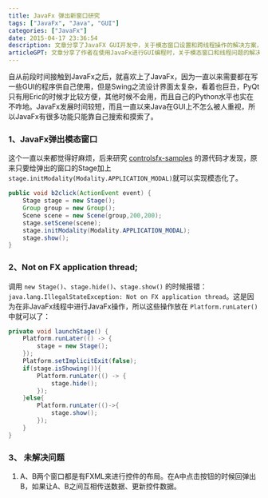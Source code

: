 ```yaml
---
title: JavaFx 弹出新窗口研究
tags: ["JavaFx", "Java", "GUI"]
categories: ["JavaFx"]
date: 2015-04-17 23:36:54
description: 文章分享了JavaFX GUI开发中，关于模态窗口设置和跨线程操作的解决方案，并提及了FXML窗口间数据传递的待解决难题。
articleGPT: 文章分享了作者在使用JavaFx进行GUI编程时，关于模态窗口和线程问题的解决方案，并提出了FXML窗口间数据传递的未解决挑战。
---
```


自从前段时间接触到JavaFx之后，就喜欢上了JavaFx，因为一直以来需要都在写一些GUI的程序供自己使用，但是Swing之流设计界面太复杂，看着也巨丑，PyQt只有用Eric的时候才比较方便，其他时候不会用，而且自己的Python水平也实在不咋地。JavaFx发展时间较短，而且一直以来Java在GUI上不怎么被人重视，所以JavaFx有很多功能只能靠自己搜索和摸索了。  

### 1、JavaFx弹出模态窗口

这个一直以来都觉得好麻烦，后来研究 [controlsfx-samples](http://fxexperience.com/controlsfx/)
的源代码才发现，原来只要给弹出的窗口的Stage加上`stage.initModality(Modality.APPLICATION_MODAL)`就可以实现模态化了。

```Java
public void b2click(ActionEvent event) {
    Stage stage = new Stage();
    Group group = new Group();
    Scene scene = new Scene(group,200,200);
    stage.setScene(scene);
    stage.initModality(Modality.APPLICATION_MODAL);
    stage.show();
}
```

### 2、Not on FX application thread;

调用 `new Stage()`、`stage.hide()`、`stage.show()` 的时候报错：
`java.lang.IllegalStateException: Not on FX application
thread`。这是因为在非JavaFx线程中进行JavaFx操作，所以这些操作放在 `Platform.runLater()` 中就可以了：

```Java
private void launchStage() {
    Platform.runLater(() -> {
        stage = new Stage();
    });
    Platform.setImplicitExit(false);
    if(stage.isShowing()){
        Platform.runLater(() -> {
            stage.hide();
        });
    }else{
        Platform.runLater(()->{
            stage.show();
        });
    }
}
```

### 3、 未解决问题

  1. A、B两个窗口都是有FXML来进行控件的布局。在A中点击按钮的时候回弹出B，如果让A、B之间互相传送数据、更新控件数据。

